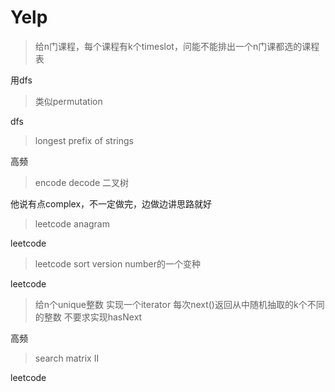 # Yelp

> 给n门课程，每个课程有k个timeslot，问能不能排出一个n门课都选的课程表

用dfs

> 类似permutation

dfs

> longest prefix of strings

高频

> encode decode 二叉树

他说有点complex，不一定做完，边做边讲思路就好

> leetcode anagram

leetcode

> leetcode sort version number的一个变种

leetcode

> 给n个unique整数 实现一个iterator 每次next()返回从中随机抽取的k个不同的整数 不要求实现hasNext

高频

> search matrix II

leetcode
